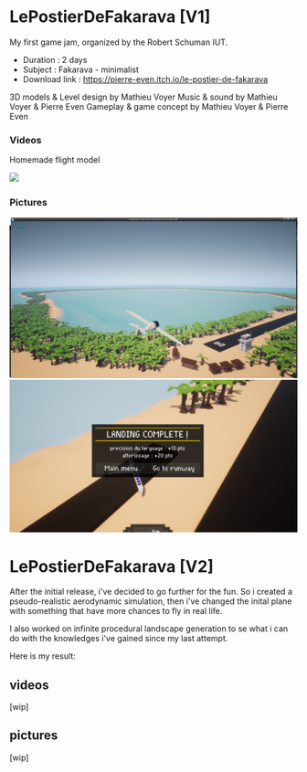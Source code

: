 # LePostierDeFakarava [V1]

My first game jam, organized by the Robert Schuman IUT.

 - Duration : 2 days
 - Subject : Fakarava - minimalist
 - Download link : https://pierre-even.itch.io/le-postier-de-fakarava


3D models & Level design by Mathieu Voyer
Music & sound by Mathieu Voyer & Pierre Even
Gameplay & game concept by Mathieu Voyer & Pierre Even

### Videos

Homemade flight model

[![](https://github.com/PierreEVEN/LePostierDeFakarava/blob/master/Showcase/LePostierDeFakarava.gif?raw=true)](https://youtu.be/27ZOmsAE9dw)

### Pictures
![Map.png](https://github.com/PierreEVEN/LePostierDeFakarava/blob/master/Showcase/Map.png?raw=true)
![End.PNG](https://github.com/PierreEVEN/LePostierDeFakarava/blob/master/Showcase/End.PNG?raw=true)
# LePostierDeFakarava [V2]

After the initial release, i've decided to go further for the fun.
So i created a pseudo-realistic aerodynamic simulation, then i've changed the inital plane with something that have more chances to fly in real life.

I also worked on infinite procedural landscape generation to se what i can do with the knowledges i've gained since my last attempt.

Here is my result:

## videos

[wip]

## pictures

[wip]
